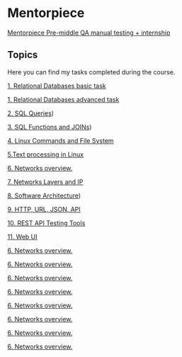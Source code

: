 # Mentorpiece
[Mentorpiece Pre-middle QA manual testing + internship](https://mentorpiece.education/qa-course)
## Topics
Here you can find my tasks completed during the course.

[1. Relational Databases basic task](https://github.com/irapapara/Mentorpiece/blob/main/1.1%20Relational%20data%20bases%20basic.pdf)

[1. Relational Databases advanced task](https://github.com/irapapara/Mentorpiece/blob/main/1.2%20Relational%20data%20bases%20advanced.pdf) 

[2. SQL Queries](https://github.com/irapapara/Mentorpiece/blob/main/2%20SQL%20queries%20Papara%20.pdf))

[3. SQL Functions and JOINs](https://github.com/irapapara/Mentorpiece/blob/main/3%20%20SQL%20Functions%20and%20JOINs%20Papara%20.pdf))

[4. Linux Commands and File System](https://github.com/irapapara/Mentorpiece/blob/main/4.%20Linux%20Commands%20and%20File%20System.pdf)

[5.Text processing in Linux](https://github.com/irapapara/Mentorpiece/blob/main/5.Text%20processing%20in%20Linux.pdf)

[6. Networks overview.](https://github.com/irapapara/Mentorpiece/blob/main/6%20Networks%20overview.pdf)

[7. Networks Layers and IP](https://github.com/irapapara/Mentorpiece/blob/main/7%20Networks%20Layers%20and%20IP.pdf)

[8. Software Architecture](https://github.com/irapapara/Mentorpiece/blob/main/8.%20Software%20Architecture.pdf))

[9. HTTP, URL, JSON, API](https://github.com/irapapara/Mentorpiece/blob/main/9%20HTTP%2C%20URL%2C%20JSON%2C%20API.pdf)

[10. REST API Testing Tools](https://github.com/irapapara/Mentorpiece/blob/main/10%20REST%20API%20Testing%20Tools.pdf)

[11. Web UI](https://github.com/irapapara/Mentorpiece/blob/main/11%20Web%20UI.pdf)

[6. Networks overview.](https://github.com/irapapara/Mentorpiece/blob/main/6%20Networks%20overview.pdf)

[6. Networks overview.](https://github.com/irapapara/Mentorpiece/blob/main/6%20Networks%20overview.pdf)

[6. Networks overview.](https://github.com/irapapara/Mentorpiece/blob/main/6%20Networks%20overview.pdf)

[6. Networks overview.](https://github.com/irapapara/Mentorpiece/blob/main/6%20Networks%20overview.pdf)

[6. Networks overview.](https://github.com/irapapara/Mentorpiece/blob/main/6%20Networks%20overview.pdf)

[6. Networks overview.](https://github.com/irapapara/Mentorpiece/blob/main/6%20Networks%20overview.pdf)

[6. Networks overview.](https://github.com/irapapara/Mentorpiece/blob/main/6%20Networks%20overview.pdf)

[6. Networks overview.](https://github.com/irapapara/Mentorpiece/blob/main/6%20Networks%20overview.pdf)
